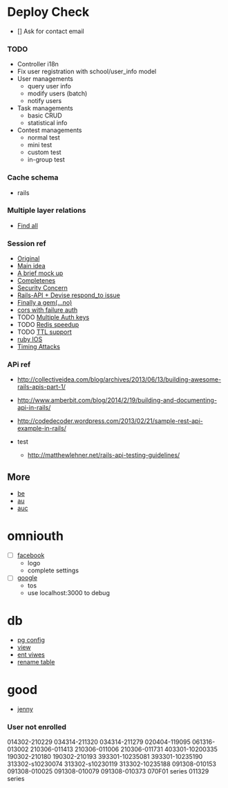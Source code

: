 # Deploy Check
- [] Ask for contact email

### TODO
- Controller i18n
- Fix user registration with school/user_info model
- User managements
  - query user info
  - modify users (batch)
  - notify users
- Task managements
  - basic CRUD
  - statistical info
- Contest managements
  - normal test
  - mini test
  - custom test
  - in-group test

### Cache schema
- rails

### Multiple layer relations
- [Find all](http://stackoverflow.com/questions/5134723/rails-associations-through-multiple-levels)

### Session ref
- [Original](https://gist.github.com/josevalim/fb706b1e933ef01e4fb6)
- [Main idea](http://soryy.com/blog/2014/apis-with-devise/)
- [A brief mock up](https://gist.github.com/jwo/1255275)
- [Completenes](http://www.emilsoman.com/blog/2013/05/18/building-a-tested/)
- [Security Concern](http://rockyj.in/2013/11/04/angular_rails_2.html)
- [Rails-API + Devise respond_to issue](https://github.com/rails-api/rails-api/issues/24)
- [Finally a gem(...no)](https://github.com/gonzalo-bulnes/simple_token_authentication)
- [cors with failure auth](http://kellishaver.tumblr.com/post/40758797489/cors-headers-with-devise)
- TODO [Multiple Auth keys](https://github.com/plataformatec/devise/wiki/How-To%3a-Allow-users-to-sign-in-using-their-username-or-email-address)
- TODO [Redis speedup](http://billpatrianakos.me/blog/2013/10/14/api-sessions-with-redis-in-rails/)
- TODO [TTL support](http://resistor.io/blog/2013/08/07/mimimal-api-authentication-on-rails/)
- [ruby IOS](http://lucatironi.github.io/tutorial/2012/10/15/ruby_rails_android_app_authentication_devise_tutorial_part_one/)
- [Timing Attacks](http://codahale.com/a-lesson-in-timing-attacks/)

### APi ref
- http://collectiveidea.com/blog/archives/2013/06/13/building-awesome-rails-apis-part-1/
- http://www.amberbit.com/blog/2014/2/19/building-and-documenting-api-in-rails/
- http://codedecoder.wordpress.com/2013/02/21/sample-rest-api-example-in-rails/ 

- test
  - http://matthewlehner.net/rails-api-testing-guidelines/

## More

- [be](http://www.bebras.be/contest/2013/main)
- [au](http://www.bebras.edu.au/)
- [auc](http://challenge.bebras.edu.au/index.php?action=welcome)

# omniouth
- [ ] [facebook](https://developers.facebook.com/apps//settings/advanced/)
  - logo
  - complete settings
- [ ] [google](https://console.developers.google.com/project//apiui/consent?authuser=0)
  - tos
  - use localhost:3000 to debug

# db
- [pg config](http://www.amberbit.com/blog/2014/2/4/postgresql-awesomeness-for-rails-developers/)
- [view](http://rietta.com/blog/2013/11/28/rails-and-sql-views-for-a-report/)
- [ent viwes](http://dan.chak.org/enterprise-rails/chapter-11-view-backed-models/)
- [rename table](http://guides.rubyonrails.org/upgrading_ruby_on_rails.html)


# good
- [jenny](http://uncorkedstudios.com/us/jenny)

### User not enrolled
014302-210229
034314-211320
034314-211279
020404-119095
061316-013002
210306-011413
210306-011006
210306-011731
403301-10200335
190302-210180
190302-210193
393301-10235081
393301-10235190
313302-s10230074
313302-s10230119
313302-10235188
091308-010153
091308-010025
091308-010079
091308-010373
070F01 series
011329 series

